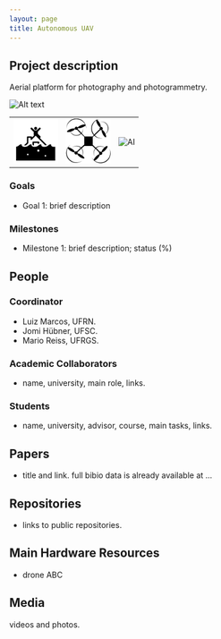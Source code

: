 ```yaml
---
layout: page
title: Autonomous UAV
---
```


## Project description


Aerial platform for photography and photogrammetry.

![Alt text](./proj1.jpg?raw=true "Project diagram")

| | | |
| --- | --- | --- |
| ![rescue](../images/rescue.png "for rescue") |  ![drone](../images/drone.png "drone") | ![AI](../images/ai.png "AI")  |

### Goals

 - Goal 1: brief description

### Milestones

 - Milestone 1: brief description; status (%)


## People

### Coordinator

 - Luiz Marcos, UFRN.
 - Jomi Hübner, UFSC.
 - Mario Reiss, UFRGS.

### Academic Collaborators

 - name, university, main role, links.

### Students

 - name, university, advisor, course, main tasks, links.

## Papers

 - title and link. full bibio data is already available at ...

## Repositories

 - links to public repositories.

## Main Hardware Resources

 - drone ABC

## Media 

videos and photos.

